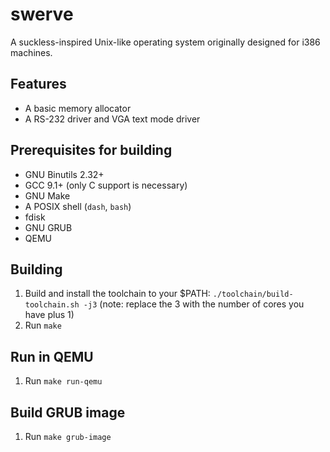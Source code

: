 # swerve

A suckless-inspired Unix-like operating system originally designed for i386
machines.

## Features

* A basic memory allocator
* A RS-232 driver and VGA text mode driver

## Prerequisites for building

* GNU Binutils 2.32+
* GCC 9.1+ (only C support is necessary)
* GNU Make
* A POSIX shell (`dash`, `bash`)
* fdisk
* GNU GRUB
* QEMU

## Building

1. Build and install the toolchain to your $PATH: `./toolchain/build-toolchain.sh -j3` (note: replace the 3 with the number of cores you have plus 1)
1. Run `make`

## Run in QEMU

1. Run `make run-qemu`

## Build GRUB image

1. Run `make grub-image`
